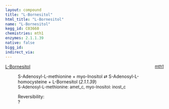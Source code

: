 ```yaml
---
layout: compound
title: "L-Bornesitol"
html_title: "L-Bornesitol"
name: "L-Bornesitol"
kegg_id: C03660
chemistries: mth1
enzymes: 2.1.1.39
native: false
bigg_id:
indirect_via:
---
```

<dl><dt class='rs-product'><a href='{{ site.url }}{{ site.baseurl }}/compounds/C03660' class='link-dark' data-bs-toggle='tooltip' data-bs-html='true' data-bs-title='KEGG: C03660'>L-Bornesitol</a><span style='float: right; max-width: 40%'><a href='{{ site.url }}{{ site.baseurl }}/chemistries/mth1' class='link-dark opacity-50' style='font-size: small; word-wrap: anywhere;'>mth1</a></span></dt><dd><p>S-Adenosyl-L-methionine + myo-Inositol &#8644; S-Adenosyl-L-homocysteine + L-Bornesitol (<i>2.1.1.39</i>)<br /><span style='font-size: small;'><span data-bs-toggle='tooltip' data-bs-html='true' data-bs-title='KEGG: C00019'>S-Adenosyl-L-methionine</span>: amet_c, <span data-bs-toggle='tooltip' data-bs-html='true' data-bs-title='KEGG: C00137'>myo-Inositol</span>: inost_c</span><br /><div class="reversibility_info">Reversibility: <div class="progress"><div class="progress-bar bg-light" role="progressbar" style="width: 100%" aria-valuenow="0" aria-valuemin="0" aria-valuemax="100"></div></div><span>?</span><div class="progress"><div class="progress-bar bg-light" role="progressbar" style="width: 100%" aria-valuenow="0" aria-valuemin="0" aria-valuemax="10"></div></div></div></p><dl></dl></dd></dl>